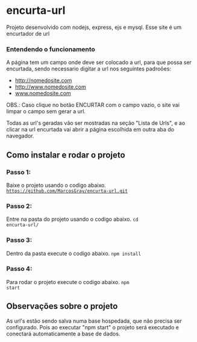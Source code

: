 # encurta-url
Projeto desenvolvido com nodejs, express, ejs e mysql. Esse site é um encurtador de url

### Entendendo o funcionamento
 
A página tem um campo onde deve ser colocado a url, para que possa ser encurtada, sendo necessario digitar a url nos seguintes padroões:
 - http://nomedosite.com
 - http://www.nomedosite.com
 - www.nomedosite.com

OBS.: Caso clique no botão ENCURTAR com o campo vazio, o site vai limpar o campo sem gerar a url.

Todas as url's geradas vão ser mostradas na seção "Lista de Urls", e ao clicar na url encurtada vai abrir a página escolhida em outra aba do navegador.

## Como instalar e rodar o projeto

### Passo 1:
Baixe o projeto usando o codigo abaixo.
<code>https://github.com/MarcosGray/encurta-url.git</code>

### Passo 2:
Entre na pasta do projeto usando o codigo abaixo.
<code>cd encurta-url/</code>

### Passo 3:
Dentro da pasta execute o codigo abaixo.
<code>npm install</code>

### Passo 4:
Para rodar o projeto execute o codigo abaixo.
<code>npm start</code>

## Observações sobre o projeto
As url's estão sendo salva numa base hospedada, que não precisa ser configurado. Pois ao executar "npm start" o projeto será executado e conectará automaticamente a base de dados.



